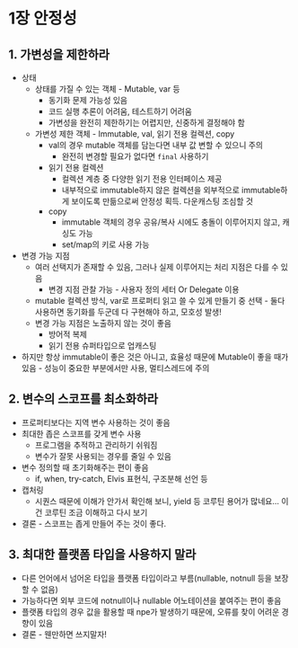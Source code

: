 # 1장 안정성
## 1. 가변성을 제한하라
- 상태
  - 상태를 가질 수 있는 객체 - Mutable, var 등
    - 동기화 문제 가능성 있음
    - 코드 실행 추론이 어려움, 테스트하기 어려움
    - 가변성을 완전히 제한하기는 어렵지만, 신중하게 결정해야 함
  - 가변성 제한 객체 - Immutable, val, 읽기 전용 컬렉션, copy
    - val의 경우 mutable 객체를 담는다면 내부 값 변할 수 있으니 주의
      - 완전히 변경할 필요가 없다면 `final` 사용하기
    - 읽기 전용 컬렉션
      - 컬렉션 계층 중 다양한 읽기 전용 인터페이스 제공
      - 내부적으로 immutable하지 않은 컬렉션을 외부적으로 immutable하게 보이도록 만듦으로써 안정성 획득. 다운캐스팅 조심할 것
    - copy
      - immutable 객체의 경우 공유/복사 시에도 충돌이 이루어지지 않고, 캐싱도 가능
      - set/map의 키로 사용 가능
- 변경 가능 지점
  - 여러 선택지가 존재할 수 있음, 그러나 실제 이루어지는 처리 지점은 다를 수 있음
    - 변경 지점 관찰 가능 - 사용자 정의 세터 Or Delegate 이용
  - mutable 컬렉션 방식, var로 프로퍼티 읽고 쓸 수 있게 만들기 중 선택 - 둘다 사용하면 동기화를 두군데 다 구현해야 하고, 모호성 발생!
  - 변경 가능 지점은 노출하지 않는 것이 좋음
    - 방어적 복제
    - 읽기 전용 슈퍼타입으로 업캐스팅
- 하지만 항상 immutable이 좋은 것은 아니고, 효율성 때문에 Mutable이 좋을 때가 있음 - 성능이 중요한 부분에서만 사용, 멀티스레드에 주의

## 2. 변수의 스코프를 최소화하라
- 프로퍼티보다는 지역 변수 사용하는 것이 좋음
- 최대한 좁은 스코프를 갖게 변수 사용
  - 프로그램을 추적하고 관리하기 쉬워짐
  - 변수가 잘못 사용되는 경우를 줄일 수 있음
- 변수 정의할 때 초기화해주는 편이 좋음
  - if, when, try-catch, Elvis 표현식, 구조분해 선언 등
- 캡처링
  - 시퀀스 때문에 이해가 안가서 확인해 보니, yield 등 코루틴 용어가 많네요... 이건 코루틴 조금 이해하고 다시 보기
- 결론 - 스코프는 좁게 만들어 주는 것이 좋다.

## 3. 최대한 플랫폼 타입을 사용하지 말라
- 다른 언어에서 넘어온 타입을 플랫폼 타입이라고 부름(nullable, notnull 등을 보장할 수 없음)
- 가능하다면 외부 코드에 notnull이나 nullable 어노테이션을 붙여주는 편이 좋음
- 플랫폼 타입의 경우 값을 활용할 때 npe가 발생하기 때문에, 오류를 찾이 어려운 경향이 있음
- 결론 - 웬만하면 쓰지말자!
